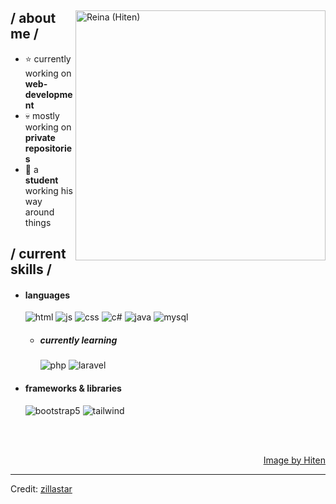 <!-- <p align = center ><img src="https://i.imgur.com/x6qU1kR.png"> </p> -->
<div>

<img align="right" width="400" alt="Reina (Hiten)" src="https://s1.zerochan.net/Hiten.Goane.Ryu.600.2425252.jpg"/>

<h2> / about me /</h2>

- ⭐ currently working on **web-development**
- 💀 mostly working on **private repositories**
- 👾 a **student** working his way around things

<h2> / current skills / </h2>
  
- <h4> languages </h4>
  <img src = "https://img.shields.io/badge/HTML5-E34F26?style=for-the-badge&logo=html5&logoColor=white" alt = "html" />
  <img src = "https://img.shields.io/badge/JavaScript-323330?style=for-the-badge&logo=javascript&logoColor=F7DF1E" alt = "js" />
  <img src = "https://img.shields.io/badge/CSS3-1572B6?style=for-the-badge&logo=css3&logoColor=white" alt = "css" />
  <img src = "https://img.shields.io/badge/c%23-%23239120.svg?style=for-the-badge&logo=c-sharp&logoColor=white" alt = "c#" />
  <img src = "https://img.shields.io/badge/java-%23ED8B00.svg?style=for-the-badge&logo=java&logoColor=white" alt = "java" />
  <img src = "https://img.shields.io/badge/-MySQL-grey?logo=mysql&logoColor=blue&style=for-the-badge" alt = "mysql" />
  
  - <h5> currently learning </h5>
    <img src = "https://img.shields.io/badge/-PHP-blue?logo=php&logoColor=white&style=for-the-badge" alt = "php">
    <img src = "https://img.shields.io/badge/-Laravel-6C6C6C?logo=laravel&logoColor=F05340&style=for-the-badge" alt = "laravel">
  
- <h4> frameworks & libraries </h4>
  <img src = "https://img.shields.io/badge/bootstrap-%23563D7C.svg?style=for-the-badge&logo=bootstrap&logoColor=white" alt = "bootstrap5" />
  <img src = "https://img.shields.io/badge/tailwind-428DF5?style=for-the-badge&logo=tailwindcss&logoColor=white" alt = "tailwind" />
  
  </br></br>
  
<div align="right">
<a href="https://www.pixiv.net/en/artworks/60223956">Image by Hiten</a>
  </div>
  </div>

---

Credit: [zillastar](https://github.com/zillastar)
